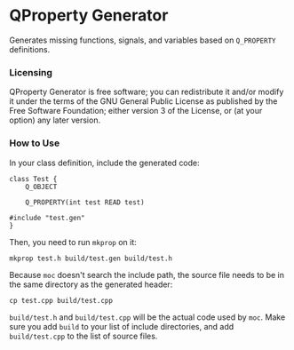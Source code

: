 QProperty Generator
================================

Generates missing functions, signals, and variables based on `Q_PROPERTY` definitions.

### Licensing ###

QProperty Generator is free software; you can redistribute it and/or modify it under the terms of the GNU General Public License as published by the Free Software Foundation; either version 3 of the License, or (at your option) any later version.

### How to Use ###

In your class definition, include the generated code:

    class Test {
        Q_OBJECT

        Q_PROPERTY(int test READ test)
    
    #include "test.gen"
    }

Then, you need to run `mkprop` on it:

    mkprop test.h build/test.gen build/test.h

Because `moc` doesn't search the include path, the source file needs to be in the same directory as the generated header:

    cp test.cpp build/test.cpp
    
`build/test.h` and `build/test.cpp` will be the actual code used by `moc`. Make sure you add `build` to your list of include directories, and add `build/test.cpp` to the list of source files.
